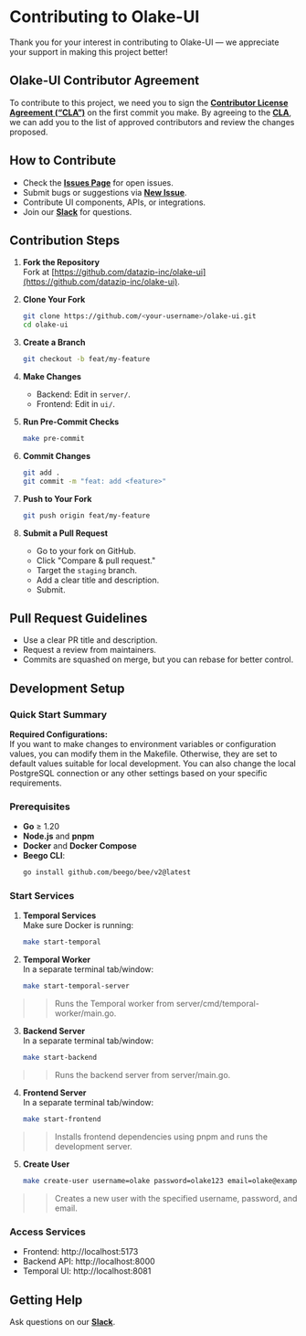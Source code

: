 # Contributing to Olake-UI

Thank you for your interest in contributing to Olake-UI — we appreciate your support in making this project better!

## Olake-UI Contributor Agreement

To contribute to this project, we need you to sign the [**Contributor License Agreement (“CLA”)**][CLA] on the first commit you make. By agreeing to the [**CLA**][CLA], we can add you to the list of approved contributors and review the changes proposed.

## How to Contribute

- Check the [**Issues Page**](https://github.com/datazip-inc/olake-ui/issues) for open issues.
- Submit bugs or suggestions via [**New Issue**](https://github.com/datazip-inc/olake-ui/issues/new).
- Contribute UI components, APIs, or integrations.
- Join our [**Slack**](https://join.slack.com/t/getolake/shared_invite/zt-2usyz3i6r-8I8c9MtfcQUINQbR7vNtCQ) for questions.

## Contribution Steps

1. **Fork the Repository**  
   Fork at [https://github.com/datazip-inc/olake-ui](https://github.com/datazip-inc/olake-ui).

2. **Clone Your Fork**  
   ```bash
   git clone https://github.com/<your-username>/olake-ui.git
   cd olake-ui
   ```

3. **Create a Branch**  
   ```bash
   git checkout -b feat/my-feature
   ```

4. **Make Changes**  
   - Backend: Edit in `server/`.  
   - Frontend: Edit in `ui/`.

5. **Run Pre-Commit Checks**  
   ```bash
   make pre-commit
   ```

6. **Commit Changes**  
   ```bash
   git add .
   git commit -m "feat: add <feature>"
   ```

7. **Push to Your Fork**  
   ```bash
   git push origin feat/my-feature
   ```

8. **Submit a Pull Request**  
   - Go to your fork on GitHub.  
   - Click "Compare & pull request."  
   - Target the `staging` branch.  
   - Add a clear title and description.  
   - Submit.

## Pull Request Guidelines

- Use a clear PR title and description.
- Request a review from maintainers.
- Commits are squashed on merge, but you can rebase for better control.

## Development Setup

### Quick Start Summary
**Required Configurations:**  
If you want to make changes to environment variables or configuration values, you can modify them in the Makefile. Otherwise, they are set to default values suitable for local development.
You can also change the local PostgreSQL connection or any other settings based on your specific requirements.

### Prerequisites
- **Go** ≥ 1.20  
- **Node.js** and **pnpm**  
- **Docker** and **Docker Compose**  
- **Beego CLI**:  
  ```bash
  go install github.com/beego/bee/v2@latest
  ```

### Start Services
1. **Temporal Services**  
Make sure Docker is running:
   ```bash
   make start-temporal
   ```

2. **Temporal Worker**  
In a separate terminal tab/window:
   ```bash
   make start-temporal-server
   ```
>>Runs the Temporal worker from server/cmd/temporal-worker/main.go.

3. **Backend Server**  
In a separate terminal tab/window:
   ```bash
   make start-backend
   ```
>>Runs the backend server from server/main.go.

4. **Frontend Server**  
In a separate terminal tab/window:
   ```bash
   make start-frontend
   ```
>>Installs frontend dependencies using pnpm and runs the development server.

5. **Create User**  
   ```bash
   make create-user username=olake password=olake123 email=olake@example.com
   ```
>>Creates a new user with the specified username, password, and email.

### Access Services
- Frontend: http://localhost:5173  
- Backend API: http://localhost:8000  
- Temporal UI: http://localhost:8081  

## Getting Help

Ask questions on our [**Slack**](https://join.slack.com/t/getolake/shared_invite/zt-2usyz3i6r-8I8c9MtfcQUINQbR7vNtCQ).

[CLA]: https://docs.google.com/forms/d/e/1FAIpQLSdze2q6gn81fmbIp2bW5cIpAXcpv7Y5OQjQyXflNvoYWiO4OQ/viewform

</xaiArtifact>